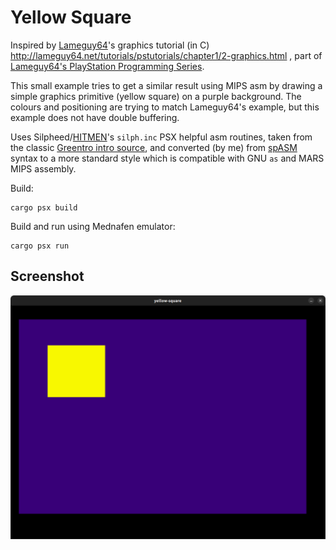 # Yellow Square

Inspired by [Lameguy64](http://lameguy64.net/)'s graphics tutorial (in C) http://lameguy64.net/tutorials/pstutorials/chapter1/2-graphics.html
, part of [Lameguy64's PlayStation Programming Series](http://lameguy64.net/tutorials/pstutorials/).

This small example tries to get a similar result using MIPS asm by drawing a simple graphics primitive (yellow square) on a purple background. The colours and positioning are trying to match Lameguy64's example, but this example does not have double buffering.

Uses Silpheed/[HITMEN](http://hitmen.c02.at/index.html)'s `silph.inc` PSX helpful asm routines, taken from the classic [Greentro intro source](http://hitmen.c02.at/html/psx_sources.html),
and converted (by me) from [spASM](http://www.psxdev.net/forum/viewtopic.php?t=150) syntax to a more standard style which is compatible with GNU `as` and MARS MIPS assembly.

Build:

    cargo psx build


Build and run using Mednafen emulator:

    cargo psx run

## Screenshot

<img alt="screenshot of a yellow square on a purple background running in a PSX emulator" src="img/yellow-square.png" />
